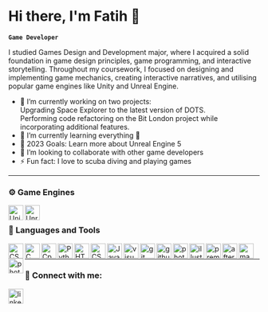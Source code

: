 # Hi there, I'm Fatih 👋

**`Game Developer`**

I studied Games Design and Development major, where I acquired a solid foundation in game design principles, game programming, and interactive storytelling. Throughout my coursework, I focused on designing and implementing game mechanics, creating interactive narratives, and utilising popular game engines like Unity and Unreal Engine.

- 🔭 I’m currently working on two projects: <br>
  Upgrading Space Explorer to the latest version of DOTS. <br>
  Performing code refactoring on the Bit London project while incorporating additional features. <br>
- 🌱 I’m currently learning everything 🤣
- 🥅 2023 Goals: Learn more about Unreal Engine 5
- 👯 I’m looking to collaborate with other game developers
- ⚡ Fun fact: I love to scuba diving and playing games

---

### ⚙️ Game Engines
<img align="left" alt="Unity" width="30px" style="paddind-right:10px; background-color:rgb(255, 255, 255);" src="https://cdn.jsdelivr.net/gh/devicons/devicon/icons/unity/unity-original.svg" />
<img align="left" alt="Unreal" width="30px" style="paddind-right:10px;" src="https://cdn.jsdelivr.net/gh/devicons/devicon/icons/unrealengine/unrealengine-original.svg" /><br>

### 🧰 Languages and Tools
<img align="left" alt="CSharp" width="30px" style="paddind-right:10px;" src="https://cdn.jsdelivr.net/gh/devicons/devicon/icons/csharp/csharp-original.svg" />
<img align="left" alt="C" width="30px" style="paddind-right:10px;" src="https://cdn.jsdelivr.net/gh/devicons/devicon/icons/c/c-original.svg" />
<img align="left" alt="Cpp" width="30px" style="paddind-right:10px;" src="https://cdn.jsdelivr.net/gh/devicons/devicon/icons/cplusplus/cplusplus-original.svg" />
<img align="left" alt="Python" width="30px" style="paddind-right:10px;" src="https://cdn.jsdelivr.net/gh/devicons/devicon/icons/python/python-original.svg" />
<img align="left" alt="HTML5" width="30px" style="paddind-right:10px;" src="https://cdn.jsdelivr.net/gh/devicons/devicon/icons/html5/html5-original.svg" />
<img align="left" alt="CSS3" width="30px" style="paddind-right:10px;" src="https://cdn.jsdelivr.net/gh/devicons/devicon/icons/css3/css3-original.svg" />
<img align="left" alt="JavaScript" width="30px" style="paddind-right:10px;" src="https://cdn.jsdelivr.net/gh/devicons/devicon/icons/javascript/javascript-original.svg" />

<img align="left" alt="visualstudio" width="30px" style="paddind-right:10px;" src="https://cdn.jsdelivr.net/gh/devicons/devicon/icons/visualstudio/visualstudio-plain.svg" />
<img align="left" alt="git" width="30px" style="paddind-right:10px;" src="https://cdn.jsdelivr.net/gh/devicons/devicon/icons/git/git-original.svg" />
<img align="left" alt="github" width="30px" style="paddind-right:10px;" src="https://cdn.jsdelivr.net/gh/devicons/devicon/icons/github/github-original.svg" />
<img align="left" alt="photoshop" width="30px" style="paddind-right:10px;" src="https://cdn.jsdelivr.net/gh/devicons/devicon/icons/photoshop/photoshop-plain.svg" />
<img align="left" alt="illustrator" width="30px" style="paddind-right:10px;" src="https://cdn.jsdelivr.net/gh/devicons/devicon/icons/illustrator/illustrator-plain.svg" />
<img align="left" alt="premierepro" width="30px" style="paddind-right:10px;" src="https://cdn.jsdelivr.net/gh/devicons/devicon/icons/premierepro/premierepro-plain.svg" />
<img align="left" alt="aftereffects" width="30px" style="paddind-right:10px;" src="https://cdn.jsdelivr.net/gh/devicons/devicon/icons/aftereffects/aftereffects-original.svg" />
<img align="left" alt="maya" width="30px" style="paddind-right:10px;" src="https://cdn.jsdelivr.net/gh/devicons/devicon/icons/maya/maya-original.svg" />
<img align="left" alt="photoshop" width="30px" style="paddind-right:10px;" src="https://cdn.jsdelivr.net/gh/devicons/devicon/icons/arduino/arduino-original-wordmark.svg" />
<br />

---

### 🔗 Connect with me:
[<img align="left" alt="linkedin" width="30px" style="paddind-right:10px;" src="https://cdn.jsdelivr.net/gh/devicons/devicon/icons/linkedin/linkedin-original.svg" />](https://www.linkedin.com/in/fatih-demirel/)
<br />

[website]: https://www.fatihdemirel.co.uk/
